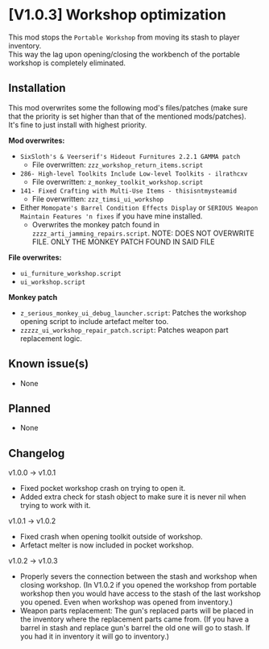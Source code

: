 # [V1.0.3] Workshop optimization
This mod stops the `Portable Workshop` from moving its stash to player inventory.  
This way the lag upon opening/closing the workbench of the portable workshop is completely eliminated.

## Installation
This mod overwrites some the following mod's files/patches (make sure that the priority is set higher than that of the mentioned mods/patches).  
It's fine to just install with highest priority.

**Mod overwrites:**
- `SixSloth's & Veerserif's Hideout Furnitures 2.2.1 GAMMA patch`
  - File overwritten: `zzz_workshop_return_items.script`
- `286- High-level Toolkits Include Low-level Toolkits - ilrathcxv`
  - File overwritten: `z_monkey_toolkit_workshop.script`
- `141- Fixed Crafting with Multi-Use Items - thisisntmysteamid`
  - File overwritten: `zzz_timsi_ui_workshop`
- Either `Momopate's Barrel Condition Effects Display` or `SERIOUS Weapon Maintain Features 'n fixes` if you have mine installed.
  - Overwrites the monkey patch found in `zzzz_arti_jamming_repairs.script`. NOTE: DOES NOT OVERWRITE FILE. ONLY THE MONKEY PATCH FOUND IN SAID FILE
 
**File overwrites:**
- `ui_furniture_workshop.script`
- `ui_workshop.script`

**Monkey patch**
- `z_serious_monkey_ui_debug_launcher.script`: Patches the workshop opening script to include artefact melter too.
- `zzzzz_ui_workshop_repair_patch.script`: Patches weapon part replacement logic.

## Known issue(s)
- None

## Planned
- None

## Changelog
v1.0.0 -> v1.0.1  
- Fixed pocket workshop crash on trying to open it.
- Added extra check for stash object to make sure it is never nil when trying to work with it.

v1.0.1 -> v1.0.2  
- Fixed crash when opening toolkit outside of workshop.
- Arfetact melter is now included in pocket workshop.

v1.0.2 -> v1.0.3  
- Properly severs the connection between the stash and workshop when closing workshop. (In V1.0.2 if you opened the workshop from portable workshop then you would have access to the stash of the last workshop you opened. Even when workshop was opened from inventory.)
- Weapon parts replacement: The gun's replaced parts will be placed in the inventory where the replacement parts came from. (If you have a barrel in stash and replace gun's barrel the old one will go to stash. If you had it in inventory it will go to inventory.)
